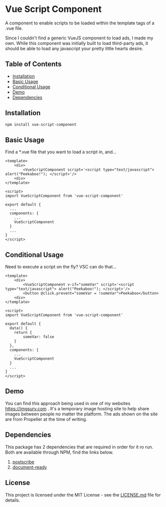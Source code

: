 # Vue Script Component
A component to enable scripts to be loaded within the template tags of a .vue file.

Since I couldn't find a generic VueJS component to load ads, I made my own. While this component was initially built to load third-party ads, it should be able to load any javascript your pretty little hearts desire.

## Table of Contents
- [Installation](#installation)
- [Basic Usage](#basic-usage)
- [Conditional Usage](#conditional-usage)
- [Demo](#demo)
- [Dependencies](#dependencies)

## Installation

``` bash
npm install vue-script-component
```

## Basic Usage

Find a *.vue file that you want to load a script in, and...
``` vue
<template>
    <div>
        <VueScriptComponent script='<script type="text/javascript"> alert("Peekaboo!"); </script>'/>
    <div>
</template>

<script>
import VueScriptComponent from 'vue-script-component'

export default {
  ...
  components: {
    ...
    VueScriptComponent
  }
  ...
}
</script>

```

## Conditional Usage

Need to execute a script on the fly? VSC can do that...
``` vue
<template>
    <div>
        <VueScriptComponent v-if="someVar" script='<script type="text/javascript"> alert("Peekaboo!"); </script>'/>
        <button @click.prevent="someVar = !someVar">Peekaboo</button>
    <div>
</template>

<script>
import VueScriptComponent from 'vue-script-component'

export default {
  data() {
    return {
        someVar: false
    }
  },
  components: {
    ...
    VueScriptComponent
  }
  ...
}
</script>

```

## Demo

You can find this approach being used in one of my websites https://imgsurv.com . It's a temporary image hosting site to help share images between people no matter the platform. The ads shown on the site are from Propeller at the time of writing.

## Dependencies

This package has 2 dependencies that are required in order for it ro run. Both are available through NPM, find the links below.
1. [postscribe](https://www.npmjs.com/package/postscribe)
2. [document-ready](https://www.npmjs.com/package/document-ready)

## License

This project is licensed under the MIT License - see the [LICENSE.md](LICENSE.md) file for details.

